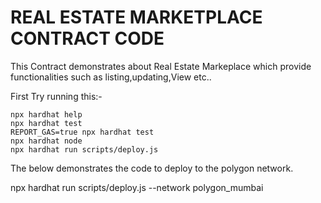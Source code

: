 # REAL ESTATE MARKETPLACE CONTRACT CODE

This Contract demonstrates about Real Estate Markeplace which provide functionalities such as listing,updating,View etc..

First Try running this:-

```shell
npx hardhat help
npx hardhat test
REPORT_GAS=true npx hardhat test
npx hardhat node
npx hardhat run scripts/deploy.js
```
The below demonstrates the code to deploy to the polygon network.

npx hardhat run scripts/deploy.js --network polygon_mumbai
